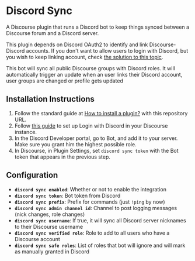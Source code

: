 # Discord Sync

A Discourse plugin that runs a Discord bot to keep things synced between a Discourse forum and a Discord server.

This plugin depends on Discord OAuth2 to identify and link Discourse-Discord accounts. If you don't want to allow
users to login with Discord, but you wish to keep linking account, check
[the solution to this topic](https://meta.discourse.org/t/partially-enable-login-option/175330/4?u=barreeeiroo).

This bot will sync all public Discourse groups with Discord roles. It will automatically trigger an update when an user
links their Discord account, user groups are changed or profile gets updated

## Installation Instructions

1. Follow the standard guide at [How to install a plugin?](https://meta.discourse.org/t/install-a-plugin/19157?u=barreeeiroo)
with this repository URL.
2. Follow [this guide](https://meta.discourse.org/t/configuring-discord-login-for-discourse/127129) to set up Login with Discord
in your Discourse instance.
3. In the Discord Developer portal, go to Bot, and add it to your server. Make sure you grant him the highest possible role.
4. In Discourse, in Plugin Settings, set `discord sync token` with the Bot token that appears in the previous step.

## Configuration

- **`discord sync enabled`**: Whether or not to enable the integration
- **`discord sync token`**: Bot token from Discord
- **`discord sync prefix`**: Prefix for commands (just `!ping` by now)
- **`discord sync admin channel id`**: Channel to post logging messages (nick changes, role changes)
- **`discord sync username`**: If true, it will sync all Discord server nicknames to their Discourse username
- **`discord sync verified role`**: Role to add to all users who have a Discourse account
- **`discord sync safe roles`**: List of roles that bot will ignore and will mark as manually granted in Discord
